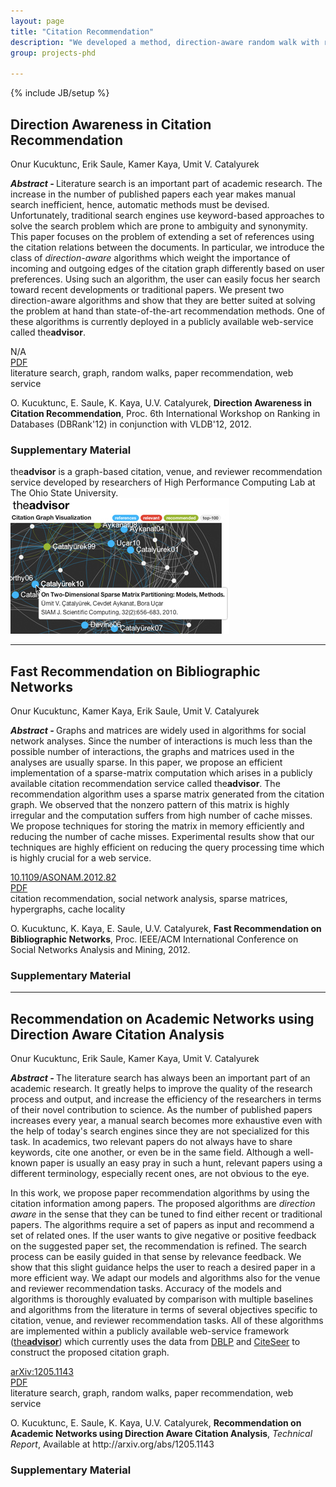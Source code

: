 ```yaml
---
layout: page
title: "Citation Recommendation"
description: "We developed a method, direction-aware random walk with restart, to suggest relevant papers using the relations in citation graph. Using the metadata harvested mainly from open-access databases, we implemented a scalable web interface of the service, accessible via theadvisor."
group: projects-phd

---
```

{% include JB/setup %}

<div class="row">

<div class="span8">

 <h2>Direction Awareness in Citation Recommendation </h2>
<p><span class="icon-user"> </span> Onur Kucuktunc, Erik Saule, Kamer Kaya, Umit V. Catalyurek</p>
<p><strong><em>Abstract - </em></strong> 
Literature search is an important part of academic research. The
increase in the number of published papers each year makes manual
search inefficient, hence, automatic methods must be devised.
Unfortunately, traditional search engines use keyword-based
approaches to solve the search problem which are prone to ambiguity and
synonymity.
This paper focuses on the problem of extending a set of references
using the citation relations between the documents. In
particular, we introduce the class of <em>direction-aware</em>
algorithms which weight the importance of incoming 
and outgoing edges of the citation graph differently based on user
preferences. Using such an algorithm, the user can easily focus her
search toward recent developments or traditional papers.  We present
two direction-aware algorithms and show that they are better suited
at solving the problem at hand than state-of-the-art recommendation
methods.
One of these algorithms is currently deployed in a publicly available
web-service called the<strong>advisor</strong>.
</p>
<p><span class="icon-info-sign"> </span> N/A<a href="http://dx.doi.org/"></a><br />
<span class="icon-file"> </span> <a href="../../papers/proceedings/Kucuktunc-DBRank12.pdf">PDF</a><br />
<span class="icon-tags"> </span> literature search, graph, random walks, paper
recommendation, web service
</p>
<div class="well">O. Kucuktunc, E. Saule, K. Kaya, U.V. Catalyurek, <strong>Direction Awareness in Citation Recommendation</strong>, Proc. 6th International Workshop on Ranking in Databases (DBRank'12) in conjunction with VLDB'12, 2012.</div>

</div>
<div class="span4">
<h3>Supplementary Material</h3>
<p>the<strong>advisor</strong> is a graph-based citation, venue, and reviewer recommendation service developed by researchers of High Performance Computing Lab at The Ohio State University.<br />
<a href="http://theadvisor.osu.edu/" class="thumbnail"><img src="citation.jpg" /></a>
<br /></p>
</div>
</div>

<hr />

<div class="row">
<div class="span8">

<h2>Fast Recommendation on Bibliographic Networks </h2>
<p><span class="icon-user"> </span> Onur Kucuktunc, Kamer Kaya, Erik Saule, Umit V. Catalyurek</p>
<p><strong><em>Abstract - </em></strong>
Graphs and matrices are widely used in algorithms for social network analyses.
Since the number of interactions is much less than the possible number of
interactions, the graphs and matrices used in the analyses are usually sparse.
In this paper, we propose an efficient implementation of a sparse-matrix
computation which arises in a publicly available citation recommendation service
called the<strong>advisor</strong>. The recommendation algorithm uses a sparse
matrix generated from the citation graph. We observed that the nonzero pattern
of this matrix is highly irregular and the computation suffers from high number
of cache misses. We propose techniques for storing the matrix in memory
efficiently and reducing the number of cache misses. Experimental results show
that our techniques are highly efficient on reducing the query processing time
which is highly crucial for a web service.
</p>
<p><span class="icon-info-sign"> </span> <a href="http://dx.doi.org/10.1109/ASONAM.2012.82">10.1109/ASONAM.2012.82</a><br />
<span class="icon-file"> </span> <a href="../../papers/proceedings/Kucuktunc-ASONAM12.pdf">PDF</a><br />
<span class="icon-tags"> </span> citation recommendation, social network analysis, sparse matrices, hypergraphs, cache locality
</p>
<div class="well">O. Kucuktunc, K. Kaya, E. Saule, U.V. Catalyurek, <strong>Fast Recommendation on Bibliographic Networks</strong>, Proc. IEEE/ACM International Conference on Social Networks Analysis and Mining, 2012.</div>

</div>
<div class="span4">
<h3>Supplementary Material</h3>
</div>
</div>

<hr />

<div class="row">
<div class="span8">

<h2>Recommendation on Academic Networks using Direction Aware Citation Analysis </h2>
<p><span class="icon-user"> </span> Onur Kucuktunc, Erik Saule, Kamer Kaya, Umit V. Catalyurek</p>
<p><strong><em>Abstract - </em></strong>
The literature search has always been an important part of an academic
research. It greatly helps to improve the quality of the research
process and output, and increase the efficiency of the researchers in
terms of their novel contribution to science. As the number of published 
papers increases every year, a manual search becomes more exhaustive even 
with the help of today's search engines since they are not specialized for 
this task. In academics, two relevant papers do not always have to share 
keywords, cite one another, or even be in the same field. Although a 
well-known paper is usually an easy pray in such a hunt, relevant papers 
using a different terminology, especially recent ones, are not obvious to 
the eye.<br />

In this work, we propose paper recommendation algorithms by using the
citation information among papers. The proposed algorithms are <em>direction 
aware</em> in the sense that they can be tuned to find either
recent or traditional papers. The algorithms require a set of papers
as input and recommend a set of related ones. If the user wants to
give negative or positive feedback on the suggested paper set, the
recommendation is refined.  The search process can be easily guided in
that sense by relevance feedback.  We show that this slight guidance
helps the user to reach a desired paper in a more efficient way. We
adapt our models and algorithms also for the venue and reviewer
recommendation tasks. Accuracy of the models and algorithms is
thoroughly evaluated by comparison with multiple baselines and
algorithms from the literature in terms of several objectives specific
to citation, venue, and reviewer recommendation tasks. All of these
algorithms are implemented within a publicly available web-service
framework (<a href="http://theadvisor.osu.edu/">the<strong>advisor</strong></a>)
which currently uses the data from <a href="http://dblp.uni-trier.de">DBLP</a>
and <a href="http://citeseer.ist.psu.edu/">CiteSeer</a> to construct the
proposed citation graph.
</p>
<p><span class="icon-info-sign"> </span> <a href="http://arxiv.org/abs/1205.1143">arXiv:1205.1143</a><br />
<span class="icon-file"> </span> <a href="http://arxiv.org/pdf/1205.1143v1">PDF</a><br />
<span class="icon-tags"> </span> literature search, graph, random walks, paper
recommendation, web service
</p>
<div class="well">O. Kucuktunc, E. Saule, K. Kaya, U.V. Catalyurek, <strong>Recommendation on Academic Networks using Direction Aware Citation Analysis</strong>, <em>Technical Report</em>, Available at http://arxiv.org/abs/1205.1143</div>
</div>

<div class="span4">
<h3>Supplementary Material</h3>
</div>

</div>